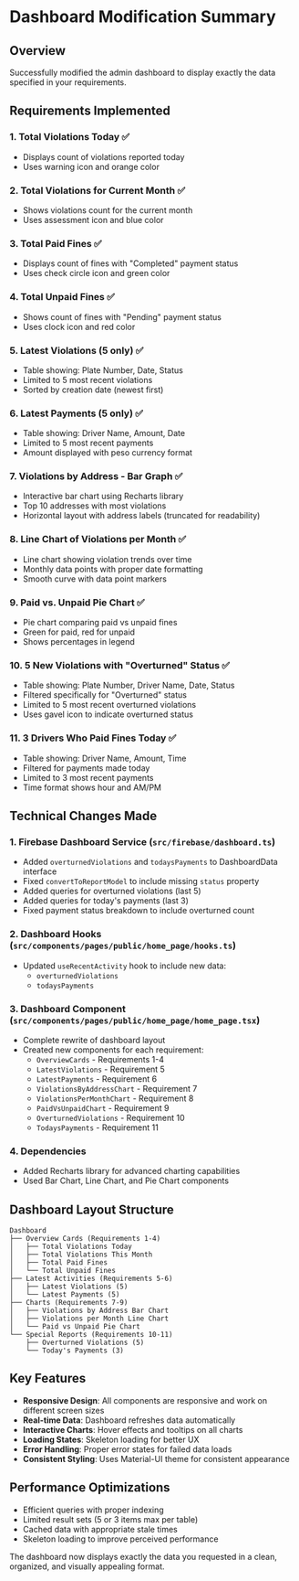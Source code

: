 # Dashboard Modification Summary

## Overview
Successfully modified the admin dashboard to display exactly the data specified in your requirements.

## Requirements Implemented

### 1. Total Violations Today ✅
- Displays count of violations reported today
- Uses warning icon and orange color

### 2. Total Violations for Current Month ✅
- Shows violations count for the current month
- Uses assessment icon and blue color

### 3. Total Paid Fines ✅
- Displays count of fines with "Completed" payment status
- Uses check circle icon and green color

### 4. Total Unpaid Fines ✅
- Shows count of fines with "Pending" payment status
- Uses clock icon and red color

### 5. Latest Violations (5 only) ✅
- Table showing: Plate Number, Date, Status
- Limited to 5 most recent violations
- Sorted by creation date (newest first)

### 6. Latest Payments (5 only) ✅
- Table showing: Driver Name, Amount, Date
- Limited to 5 most recent payments
- Amount displayed with peso currency format

### 7. Violations by Address - Bar Graph ✅
- Interactive bar chart using Recharts library
- Top 10 addresses with most violations
- Horizontal layout with address labels (truncated for readability)

### 8. Line Chart of Violations per Month ✅
- Line chart showing violation trends over time
- Monthly data points with proper date formatting
- Smooth curve with data point markers

### 9. Paid vs. Unpaid Pie Chart ✅
- Pie chart comparing paid vs unpaid fines
- Green for paid, red for unpaid
- Shows percentages in legend

### 10. 5 New Violations with "Overturned" Status ✅
- Table showing: Plate Number, Driver Name, Date, Status
- Filtered specifically for "Overturned" status
- Limited to 5 most recent overturned violations
- Uses gavel icon to indicate overturned status

### 11. 3 Drivers Who Paid Fines Today ✅
- Table showing: Driver Name, Amount, Time
- Filtered for payments made today
- Limited to 3 most recent payments
- Time format shows hour and AM/PM

## Technical Changes Made

### 1. Firebase Dashboard Service (`src/firebase/dashboard.ts`)
- Added `overturnedViolations` and `todaysPayments` to DashboardData interface
- Fixed `convertToReportModel` to include missing `status` property
- Added queries for overturned violations (last 5)
- Added queries for today's payments (last 3)
- Fixed payment status breakdown to include overturned count

### 2. Dashboard Hooks (`src/components/pages/public/home_page/hooks.ts`)
- Updated `useRecentActivity` hook to include new data:
  - `overturnedViolations`
  - `todaysPayments`

### 3. Dashboard Component (`src/components/pages/public/home_page/home_page.tsx`)
- Complete rewrite of dashboard layout
- Created new components for each requirement:
  - `OverviewCards` - Requirements 1-4
  - `LatestViolations` - Requirement 5
  - `LatestPayments` - Requirement 6
  - `ViolationsByAddressChart` - Requirement 7
  - `ViolationsPerMonthChart` - Requirement 8
  - `PaidVsUnpaidChart` - Requirement 9
  - `OverturnedViolations` - Requirement 10
  - `TodaysPayments` - Requirement 11

### 4. Dependencies
- Added Recharts library for advanced charting capabilities
- Used Bar Chart, Line Chart, and Pie Chart components

## Dashboard Layout Structure

```
Dashboard
├── Overview Cards (Requirements 1-4)
│   ├── Total Violations Today
│   ├── Total Violations This Month
│   ├── Total Paid Fines
│   └── Total Unpaid Fines
├── Latest Activities (Requirements 5-6)
│   ├── Latest Violations (5)
│   └── Latest Payments (5)
├── Charts (Requirements 7-9)
│   ├── Violations by Address Bar Chart
│   ├── Violations per Month Line Chart
│   └── Paid vs Unpaid Pie Chart
└── Special Reports (Requirements 10-11)
    ├── Overturned Violations (5)
    └── Today's Payments (3)
```

## Key Features
- **Responsive Design**: All components are responsive and work on different screen sizes
- **Real-time Data**: Dashboard refreshes data automatically
- **Interactive Charts**: Hover effects and tooltips on all charts
- **Loading States**: Skeleton loading for better UX
- **Error Handling**: Proper error states for failed data loads
- **Consistent Styling**: Uses Material-UI theme for consistent appearance

## Performance Optimizations
- Efficient queries with proper indexing
- Limited result sets (5 or 3 items max per table)
- Cached data with appropriate stale times
- Skeleton loading to improve perceived performance

The dashboard now displays exactly the data you requested in a clean, organized, and visually appealing format.
